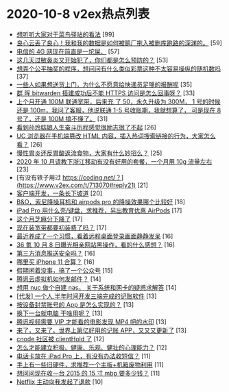 # 2020-10-8 v2ex热点列表

+ [想听听大家对于菜鸟驿站的看法](https://www.v2ex.com/t/713051#reply99) [99]
+ [良心云丢了良心！我和我的数据是如何被鹅厂拖入被删库跑路的深渊的。](https://www.v2ex.com/t/713058#reply59) [59]
+ [电信的 4G 网现在简直是一坨屎、](https://www.v2ex.com/t/713068#reply57) [57]
+ [这几天过敏鼻炎又开始犯了，你们都是怎么预防的？](https://www.v2ex.com/t/713023#reply53) [53]
+ [想弄个公平抽奖的程序，想问问有什么类似彩票这种不太容易操纵的随机数吗](https://www.v2ex.com/t/713011#reply37) [37]
+ [一些人如果想送货上门，为什么不愿意给快递员足够的报酬呢](https://www.v2ex.com/t/713131#reply35) [35]
+ [群 晖 bitwarden 搭建成功后不能 HTTPS 访问是怎么回事呀？](https://www.v2ex.com/t/713026#reply33) [33]
+ [上个月开通 100M 联通宽带，后来充 了 50，永久升级为 300M， 1 号的时候还是 100m，我问了客服，他说联通 1-5 号收账期，我就想算了， 可是现在 8 号了，还是 100M 搞不懂了。](https://www.v2ex.com/t/713014#reply31) [31]
+ [看到孙玲姑娘人生奋斗历程感觉很励志很了不起](https://www.v2ex.com/t/713035#reply26) [26]
+ [UC 浏览器在手机端篡改 HTML 内容，插入热词搜索链接的行为，大家怎么看？](https://www.v2ex.com/t/713053#reply26) [26]
+ [慢性胃炎还反胃酸返流食物，大家有什么妙招么？](https://www.v2ex.com/t/713088#reply25) [25]
+ [2020 年 10 月请教下浙江移动有没有好用的套餐，一个月用 10g 流量左右](https://www.v2ex.com/t/713027#reply23) [23]
+ [有没有铁子用过 https://coding.net/？](https://www.v2ex.com/t/713070#reply21) [21]
+ [客户端开发，一条长下坡道](https://www.v2ex.com/t/713042#reply20) [20]
+ [B&O，索尼降噪耳机和 airpods pro 的降噪效果哪个比较好](https://www.v2ex.com/t/713038#reply18) [18]
+ [iPad Pro 用什么壳/键盘，求推荐，另出教育优惠 AirPods](https://www.v2ex.com/t/713067#reply17) [17]
+ [这个月芝麻分下降了](https://www.v2ex.com/t/713119#reply17) [17]
+ [现在装宽带都要初装费了吗？](https://www.v2ex.com/t/713125#reply17) [17]
+ [最近养成了一个习惯，看着远程桌面登录画面静静发呆](https://www.v2ex.com/t/713022#reply16) [16]
+ [36 氪 10 月 8 日曝光相亲网站黑操作，看的什么感想？](https://www.v2ex.com/t/713040#reply16) [16]
+ [第三方消息推送安全吗？](https://www.v2ex.com/t/713060#reply16) [16]
+ [哪里买 iPhone 11 合算？](https://www.v2ex.com/t/713120#reply16) [16]
+ [假期闲着没事，搞了一个公众号](https://www.v2ex.com/t/713024#reply15) [15]
+ [腾讯云虚拟机如何发邮件？](https://www.v2ex.com/t/713031#reply14) [14]
+ [想用 nuc 做个自建 nas。 关于系统和网卡的疑惑求解答](https://www.v2ex.com/t/713066#reply14) [14]
+ [[代发] 一个人,半年时间开发三端完成的记账软件](https://www.v2ex.com/t/713032#reply13) [13]
+ [按设备封禁账号的 App 是怎么实现的？](https://www.v2ex.com/t/713062#reply13) [13]
+ [换下一台就电脑 干啥用呢？](https://www.v2ex.com/t/713098#reply13) [13]
+ [腾讯视频需要 VIP 才能看的电影发现 MP4 吧的水印](https://www.v2ex.com/t/713130#reply13) [13]
+ [来了，又来了。世界上第亿好用的记账 APP，又又又更新了](https://www.v2ex.com/t/713139#reply13) [13]
+ [cnode 社区被 clientHold 了](https://www.v2ex.com/t/713015#reply12) [12]
+ [怎么才能建立积极、健康、乐观、健壮的心理能力？](https://www.v2ex.com/t/713105#reply12) [12]
+ [电话卡放在 iPad Pro 上，有没有办法收短信？](https://www.v2ex.com/t/713037#reply11) [11]
+ [手上有一些旧硬件，求推荐一个主板+机箱废物利用](https://www.v2ex.com/t/713048#reply11) [11]
+ [想问问现在收一台 2015 的 15 寸 mbp 要多少钱？](https://www.v2ex.com/t/713076#reply11) [11]
+ [Netflix 主动向我发起了退款](https://www.v2ex.com/t/713036#reply10) [10]
